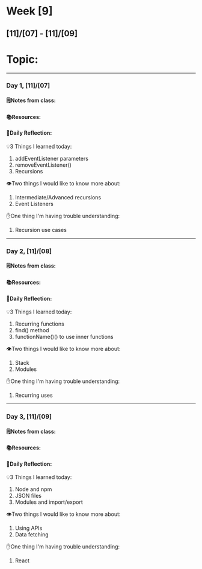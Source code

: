 # Week [9]
## [11]/[07] - [11]/[09]

# Topic:

___

### Day 1, [11]/[07]

#### 🗒️Notes from class:

#### 📚Resources:


#### 💭Daily Reflection:

💡3 Things I learned today:
1. addEventListener parameters
2. removeEventListener()
3. Recursions

👁️Two things I would like to know more about:
1. Intermediate/Advanced recursions
2. Event Listeners

✋One thing I'm having trouble understanding:
1. Recursion use cases


___

### Day 2, [11]/[08] 

#### 🗒️Notes from class:

#### 📚Resources:


#### 💭Daily Reflection:

💡3 Things I learned today:
1. Recurring functions
2. find() method
3. functionName()() to use inner functions

👁️Two things I would like to know more about:
1. Stack
2. Modules

✋One thing I'm having trouble understanding:
1. Recurring uses

___

### Day 3, [11]/[09]
#### 🗒️Notes from class:

#### 📚Resources:


#### 💭Daily Reflection:

💡3 Things I learned today:
1. Node and npm
2. JSON files
3. Modules and import/export

👁️Two things I would like to know more about:
1. Using APIs
2. Data fetching

✋One thing I'm having trouble understanding:
1. React
 

